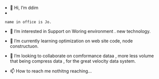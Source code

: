 - 👋 Hi, I’m ddim
-

     name in office is Jo.
    
- 👀 I’m interested in  Support on Woring environment . new technology.


- 🌱 I’m currently learning optimization on web site code, node constructuon.


- 💞️ I’m looking to collaborate on comformance dataa , more less volume that being compress data , for the great velocity data
  system.
  
- 📫 How to reach me nothitng reaching...

<!---
ddim0925/ddim0925 is a ✨ special ✨ repository because its `README.md` (this file) appears on your GitHub profile.
You can click the Preview link to take a look at your changes.
--->

